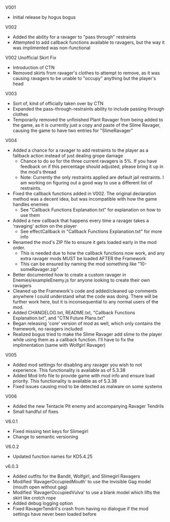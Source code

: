 V001
- Initial release by hogus bogus

V002
- Added the ability for a ravager to "pass through" restraints
- Attempted to add callback functions available to ravagers, but the way it was implimented was non-functional

V002 Unofficial Skirt Fix
- Introduction of CTN
- Removed skirts from ravager's clothes to attempt to remove, as it was causing ravagers to be unable to "occupy" anything but the player's head

V003
- Sort of, kind of officially taken over by CTN
- Expanded the pass-through-restraints ability to include passing through clothes
- Temporarily removed the unfinished Plant Ravager from being added to the game, as it is currently just a copy and paste of the Slime Ravager, causing the game to have two entries for "SlimeRavager"

V004
- Added a chance for a ravager to add restraints to the player as a fallback action instead of just dealing grope damage
	- Chance to do so for the three current ravagers is 5%. If you have feedback on if this percentage should adjusted, please bring it up in the mod's thread
	- Note: Currently the only restraints applied are default jail restraints. I am working on figuring out a good way to use a different list of restraints.
- Fixed the callback functions added in V002. The original declaration method was a decent idea, but was incompatible with how the game handles enemies
	- See "Callback Functions Explanation.txt" for explanation on how to use them
- Added a new callback that happens every time a ravager takes a 'ravaging' action on the player
	- See effectCallback in "Callback Functions Explanation.txt" for more info
- Renamed the mod's ZIP file to ensure it gets loaded early in the mod order.
	- This is needed due to how the callback functions now work, and any extra ravager mods MUST be loaded AFTER the Framework
	- This can be ensured by naming the mod something like "10-someRavager.zip"
- Better documented how to create a custom ravager in Enemies/exampleEnemy.js for anyone looking to create their own ravagers
- Cleaned up the Framework's code and added/cleaned up comments anywhere I could understand what the code was doing. There will be further work here, but it is inconsequential to any normal users of the mod.
- Added CHANGELOG.txt, README.txt, "Callback Functions Explanation.txt", and "CTN Future Plans.txt"
- Began releasing 'core' version of mod as well, which only contains the framework, no ravagers included
- Realized bogus tried to make the Slime Ravager add slime to the player while using them as a callback function. I'll have to fix the implimentation (same with Wolfgirl Ravager)

V005
- Added mod settings for disabling any ravager you wish to not experience. This functionality is available as of 5.3.38
- Added Mod Info file to provide game with mod info and ensure load priority. This functionality is available as of 5.3.38
- Fixed issues causing mod to be detected as malware on some systems

V006
- Added the new Tentacle Pit enemy and accompanying Ravager Tendrils
- Small handful of fixes

V6.0.1
- Fixed missing text keys for Slimegirl
- Change to semantic versioning

V6.0.2
- Updated function names for KD5.4.25

v6.0.3
- Added outfits for the Bandit, Wolfgirl, and Slimegirl Ravagers
- Modified 'RavagerOccupiedMouth' to use the Invisible Gag model (mouth open without gag)
- Modified 'RavagerOccupiedVulva' to use a blank model which lifts the skirt like crotch rope
- Added debug logging option
- Fixed RavagerTendril's crash from having no dialogue if the mod settings have never been loaded before
